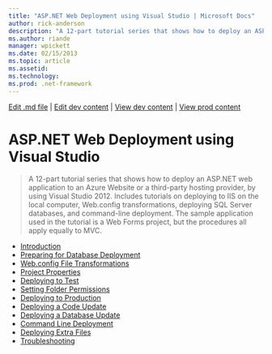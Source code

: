 ```yaml
---
title: "ASP.NET Web Deployment using Visual Studio | Microsoft Docs"
author: rick-anderson
description: "A 12-part tutorial series that shows how to deploy an ASP.NET web application to an Azure Website or a third-party hosting provider, by using Visual Studio 2..."
ms.author: riande
manager: wpickett
ms.date: 02/15/2013
ms.topic: article
ms.assetid: 
ms.technology: 
ms.prod: .net-framework
---
```

[Edit .md file](C:\Projects\msc\dev\Msc.Www\Web.ASP\App_Data\github\mvc\overview\deployment\index.md) | [Edit dev content](http://www.aspdev.net/umbraco#/content/content/edit/45357) | [View dev content](http://docs.aspdev.net/tutorials/mvc/overview/deployment/visual-studio-web-deployment/index.html) | [View prod content](http://www.asp.net/mvc/overview/deployment/visual-studio-web-deployment)

ASP.NET Web Deployment using Visual Studio
====================
> A 12-part tutorial series that shows how to deploy an ASP.NET web application to an Azure Website or a third-party hosting provider, by using Visual Studio 2012. Includes tutorials on deploying to IIS on the local computer, Web.config transformations, deploying SQL Server databases, and command-line deployment. The sample application used in the tutorial is a Web Forms project, but the procedures all apply equally to MVC.


- [Introduction](introduction.md)
- [Preparing for Database Deployment](preparing-databases.md)
- [Web.config File Transformations](web-config-transformations.md)
- [Project Properties](project-properties.md)
- [Deploying to Test](deploying-to-iis.md)
- [Setting Folder Permissions](setting-folder-permissions.md)
- [Deploying to Production](deploying-to-production.md)
- [Deploying a Code Update](deploying-a-code-update.md)
- [Deploying a Database Update](deploying-a-database-update.md)
- [Command Line Deployment](command-line-deployment.md)
- [Deploying Extra Files](deploying-extra-files.md)
- [Troubleshooting](troubleshooting.md)